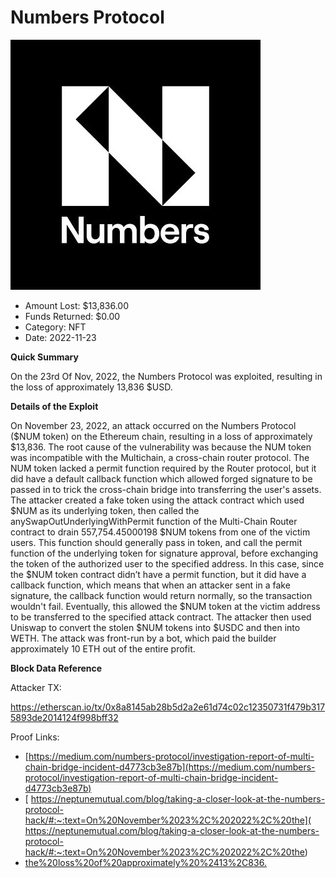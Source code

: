 # Numbers Protocol
![Numbers Protocol](/rektimages/Numbers-Protocol.png)
- Amount Lost: $13,836.00
- Funds Returned: $0.00
- Category: NFT
- Date: 2022-11-23

**Quick Summary**

On the 23rd Of Nov, 2022, the Numbers Protocol was exploited, resulting in the loss of approximately 13,836 $USD.

  


 **Details of the Exploit**

On November 23, 2022, an attack occurred on the Numbers Protocol ($NUM token) on the Ethereum chain, resulting in a loss of approximately $13,836. The root cause of the vulnerability was because the NUM token was incompatible with the Multichain, a cross-chain router protocol. The NUM token lacked a permit function required by the Router protocol, but it did have a default callback function which allowed forged signature to be passed in to trick the cross-chain bridge into transferring the user's assets. The attacker created a fake token using the attack contract which used $NUM as its underlying token, then called the anySwapOutUnderlyingWithPermit function of the Multi-Chain Router contract to drain 557,754.45000198 $NUM tokens from one of the victim users. This function should generally pass in token, and call the permit function of the underlying token for signature approval, before exchanging the token of the authorized user to the specified address. In this case, since the $NUM token contract didn’t have a permit function, but it did have a callback function, which means that when an attacker sent in a fake signature, the callback function would return normally, so the transaction wouldn't fail. Eventually, this allowed the $NUM token at the victim address to be transferred to the specified attack contract. The attacker then used Uniswap to convert the stolen $NUM tokens into $USDC and then into WETH. The attack was front-run by a bot, which paid the builder approximately 10 ETH out of the entire profit.

  


 **Block Data Reference**

Attacker TX:

https://etherscan.io/tx/0x8a8145ab28b5d2a2e61d74c02c12350731f479b3175893de2014124f998bff32


Proof Links:
- [https://medium.com/numbers-protocol/investigation-report-of-multi-chain-bridge-incident-d4773cb3e87b](https://medium.com/numbers-protocol/investigation-report-of-multi-chain-bridge-incident-d4773cb3e87b)
- [ https://neptunemutual.com/blog/taking-a-closer-look-at-the-numbers-protocol-hack/#:~:text=On%20November%2023%2C%202022%2C%20the]( https://neptunemutual.com/blog/taking-a-closer-look-at-the-numbers-protocol-hack/#:~:text=On%20November%2023%2C%202022%2C%20the)
- [the%20loss%20of%20approximately%20%2413%2C836.](the%20loss%20of%20approximately%20%2413%2C836.)


